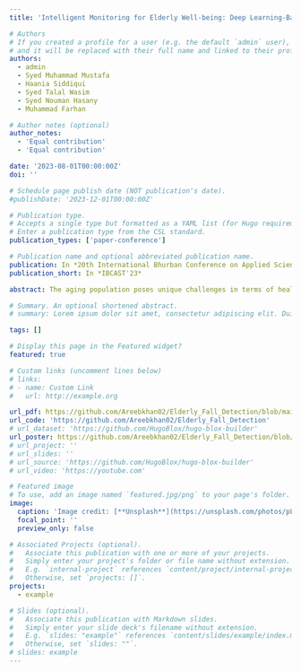 ```yaml
---
title: 'Intelligent Monitoring for Elderly Well-being: Deep Learning-Based Activity Recognition for Fall Detection'

# Authors
# If you created a profile for a user (e.g. the default `admin` user), write the username (folder name) here
# and it will be replaced with their full name and linked to their profile.
authors:
  - admin
  - Syed Muhammad Mustafa
  - Haania Siddiqui
  - Syed Talal Wasim
  - Syed Nouman Hasany
  - Muhammad Farhan

# Author notes (optional)
author_notes:
  - 'Equal contribution'
  - 'Equal contribution'

date: '2023-08-01T00:00:00Z'
doi: ''

# Schedule page publish date (NOT publication's date).
#publishDate: '2023-12-01T00:00:00Z'

# Publication type.
# Accepts a single type but formatted as a YAML list (for Hugo requirements).
# Enter a publication type from the CSL standard.
publication_types: ['paper-conference']

# Publication name and optional abbreviated publication name.
publication: In *20th International Bhurban Conference on Applied Sciences & Technology*
publication_short: In *IBCAST'23*

abstract: The aging population poses unique challenges in terms of healthcare and well-being, requiring innovative solutions to ensure the safety and quality of life for elderly individuals. This research focuses on applying deep learning techniques for activity recognition in tracking and monitoring the daily activities of elderly people. The current literature on the matter suggests that state-of-the-art models find it difficult to accurately distinguish between falling and laying down. The study proposes a unique solution by dividing the dataset into local and global tags with local tags representing labels that are based on the information of that particular frame while global tags represent labels of a frame that are the same for the entire video. By using this dataset structure, we employ two CNNs EfficientNet, ResNet, and a Vision Transformer (ViT-B16). The method proposed achieved promising results, with EfficientNet successfully distinguishing between falling and non-falling events with high accuracy. The paper also discusses the remaining two models, their shortcomings, and potential solutions for future work. In conclusion, this research contributes to the field of elderly care by showcasing the potential of deep learning in real-time activity recognition, where intelligent monitoring systems adapt to the specific needs of elderly individuals, promoting their well-being and independence while providing essential support for caregivers and healthcare providers.

# Summary. An optional shortened abstract.
# summary: Lorem ipsum dolor sit amet, consectetur adipiscing elit. Duis posuere tellus ac convallis placerat. Proin tincidunt magna sed ex sollicitudin condimentum.

tags: []

# Display this page in the Featured widget?
featured: true

# Custom links (uncomment lines below)
# links:
# - name: Custom Link
#   url: http://example.org

url_pdf: https://github.com/Areebkhan02/Elderly_Fall_Detection/blob/main Intelligent%20Monitoring%20for%20Elderly%20Well-being%20Deep%20Learning-Based%20Activity%20Recogni ion%20for%20Fall%20Detection.pdf
url_code: 'https://github.com/Areebkhan02/Elderly_Fall_Detection'
# url_dataset: 'https://github.com/HugoBlox/hugo-blox-builder'
url_poster: https://github.com/Areebkhan02/Elderly_Fall_Detection/blob/main/IBCAST_608.pdf
# url_project: ''
# url_slides: ''
# url_source: 'https://github.com/HugoBlox/hugo-blox-builder'
# url_video: 'https://youtube.com'

# Featured image
# To use, add an image named `featured.jpg/png` to your page's folder.
image:
  caption: 'Image credit: [**Unsplash**](https://unsplash.com/photos/pLCdAaMFLTE)'
  focal_point: ''
  preview_only: false

# Associated Projects (optional).
#   Associate this publication with one or more of your projects.
#   Simply enter your project's folder or file name without extension.
#   E.g. `internal-project` references `content/project/internal-project/index.md`.
#   Otherwise, set `projects: []`.
projects:
  - example

# Slides (optional).
#   Associate this publication with Markdown slides.
#   Simply enter your slide deck's filename without extension.
#   E.g. `slides: "example"` references `content/slides/example/index.md`.
#   Otherwise, set `slides: ""`.
# slides: example
---
```


<!-- {{% callout note %}}
Click the _Cite_ button above to demo the feature to enable visitors to import publication metadata into their reference management software.
{{% /callout %}}

{{% callout note %}}
Create your slides in Markdown - click the _Slides_ button to check out the example.
{{% /callout %}}

Add the publication's **full text** or **supplementary notes** here. You can use rich formatting such as including [code, math, and images](https://docs.hugoblox.com/content/writing-markdown-latex/). -->
